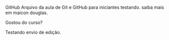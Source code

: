 GitHub
Arquivo da aula de Git e GitHub para iniciantes testando.
saiba mais em maicon douglas.

Gostou do curso?

Testando envio de edição.

